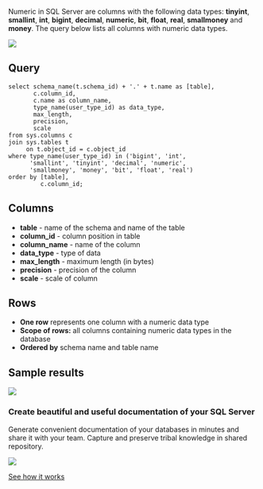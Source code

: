 Numeric in SQL Server are columns with the following data types: **tinyint**, **smallint**, **int**, **bigint**, **decimal**, **numeric**, **bit**, **float**, **real**, **smallmoney** and **money**. The query below lists all columns with numeric data types.

[![](https://dataedo.com/asset/img/markdown/docs/test-article/3187eed29ce5b9127613e8a72fc11156.png)](https://dataedo.com/blog/confused-when-trying-to-work-with-databases?cta=kb-query-confused)

## Query

```
select schema_name(t.schema_id) + '.' + t.name as [table],
       c.column_id,
       c.name as column_name,
       type_name(user_type_id) as data_type,
       max_length,
       precision,
       scale 
from sys.columns c
join sys.tables t
     on t.object_id = c.object_id
where type_name(user_type_id) in ('bigint', 'int', 
      'smallint', 'tinyint', 'decimal', 'numeric',
      'smallmoney', 'money', 'bit', 'float', 'real')
order by [table],
         c.column_id;
```

## Columns

-   **table** - name of the schema and name of the table
-   **column\_id** - column position in table
-   **column\_name** - name of the column
-   **data\_type** - type of data
-   **max\_length** - maximum length (in bytes)
-   **precision** - precision of the column
-   **scale** - scale of column

## Rows

-   **One row** represents one column with a numeric data type
-   **Scope of rows:** all columns containing numeric data types in the database
-   **Ordered by** schema name and table name

## Sample results

![](https://dataedo.com/asset/img/kb/query/sql-server/numeric_columns.png)

### Create beautiful and useful documentation of your SQL Server

Generate convenient documentation of your databases in minutes and share it with your team. Capture and preserve tribal knowledge in shared repository.

[![](https://dataedo.com/asset/img/markdown/docs/test-article/30c11fa4b210f11740f56e85ca8bf9c6.gif)](https://demo.dataedo.com/)

[See how it works](https://demo.dataedo.com/)